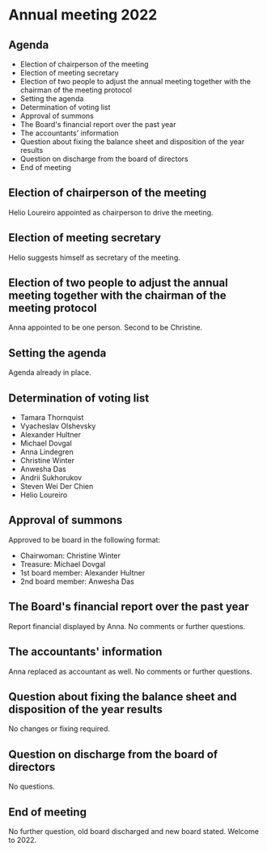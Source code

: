 # Annual meeting 2022

## Agenda

* Election of chairperson of the meeting
* Election of meeting secretary
* Election of two people to adjust the annual meeting together with the chairman of the meeting protocol
* Setting the agenda
* Determination of voting list
* Approval of summons
* The Board's financial report over the past year
* The accountants' information
* Question about fixing the balance sheet and disposition of the year results
* Question on discharge from the board of directors
* End of meeting

## Election of chairperson of the meeting

Helio Loureiro appointed as chairperson to drive the meeting.

## Election of meeting secretary

Helio suggests himself as secretary of the meeting.

## Election of two people to adjust the annual meeting together with the chairman of the meeting protocol

Anna appointed to be one person.  Second to be Christine.

## Setting the agenda

Agenda already in place.

## Determination of voting list

* Tamara Thornquist
* Vyacheslav Olshevsky
* Alexander Hultner
* Michael Dovgal
* Anna Lindegren
* Christine Winter
* Anwesha Das
* Andrii Sukhorukov
* Steven Wei Der Chien
* Helio Loureiro

## Approval of summons

Approved to be board in the following format:

* Chairwoman: Christine Winter
* Treasure: Michael Dovgal
* 1st board member: Alexander Hultner
* 2nd board member: Anwesha Das

## The Board's financial report over the past year

Report financial displayed by Anna.  No comments or further questions.

## The accountants' information

Anna replaced as accountant as well.  No comments or further questions.

## Question about fixing the balance sheet and disposition of the year results

No changes or fixing required.

## Question on discharge from the board of directors

No questions.

## End of meeting

No further question, old board discharged and new board stated.  Welcome to 2022.


